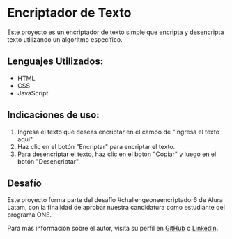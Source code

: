 # Encriptador de Texto

Este proyecto es un encriptador de texto simple que encripta y desencripta texto utilizando un algoritmo específico.

## Lenguajes Utilizados:

- HTML
- CSS
- JavaScript

## Indicaciones de uso:

1. Ingresa el texto que deseas encriptar en el campo de "Ingresa el texto aquí".
2. Haz clic en el botón "Encriptar" para encriptar el texto.
3. Para desencriptar el texto, haz clic en el botón "Copiar" y luego en el botón "Desencriptar".

## Desafío

Este proyecto forma parte del desafío #challengeoneencriptador6 de Alura Latam, con la finalidad de aprobar nuestra candidatura como estudiante del programa ONE.

Para más información sobre el autor, visita su perfil en [GitHub](https://github.com/johmancastillo) o [LinkedIn](https://www.linkedin.com/in/johman-castillo-b9103b281/).
